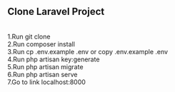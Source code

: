 ## Clone Laravel Project

<br>1.Run git clone <my-cool-project>
<br>2.Run composer install
<br>3.Run cp .env.example .env or copy .env.example .env
<br>4.Run php artisan key:generate
<br>5.Run php artisan migrate
<br>6.Run php artisan serve
<br>7.Go to link localhost:8000
